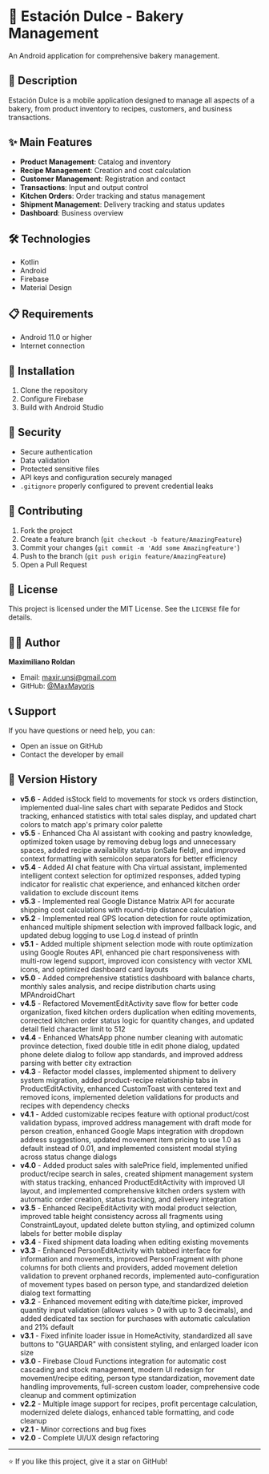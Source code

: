 # 🍰 Estación Dulce - Bakery Management

An Android application for comprehensive bakery management.

## 📱 Description

Estación Dulce is a mobile application designed to manage all aspects of a bakery, from product inventory to recipes, customers, and business transactions.

## ✨ Main Features

- **Product Management**: Catalog and inventory
- **Recipe Management**: Creation and cost calculation
- **Customer Management**: Registration and contact
- **Transactions**: Input and output control
- **Kitchen Orders**: Order tracking and status management
- **Shipment Management**: Delivery tracking and status updates
- **Dashboard**: Business overview

## 🛠️ Technologies

- Kotlin
- Android
- Firebase
- Material Design

## 📋 Requirements

- Android 11.0 or higher
- Internet connection

## 🚀 Installation

1. Clone the repository
2. Configure Firebase
3. Build with Android Studio

## 🔐 Security

- Secure authentication
- Data validation
- Protected sensitive files
- API keys and configuration securely managed
- `.gitignore` properly configured to prevent credential leaks

## 🤝 Contributing

1. Fork the project
2. Create a feature branch (`git checkout -b feature/AmazingFeature`)
3. Commit your changes (`git commit -m 'Add some AmazingFeature'`)
4. Push to the branch (`git push origin feature/AmazingFeature`)
5. Open a Pull Request

## 📝 License

This project is licensed under the MIT License. See the `LICENSE` file for details.

## 👨‍💻 Author

**Maximiliano Roldan**
- Email: maxir.unsj@gmail.com
- GitHub: [@MaxMayoris](https://github.com/MaxMayoris)

## 📞 Support

If you have questions or need help, you can:
- Open an issue on GitHub
- Contact the developer by email

## 🔄 Version History

- **v5.6** - Added isStock field to movements for stock vs orders distinction, implemented dual-line sales chart with separate Pedidos and Stock tracking, enhanced statistics with total sales display, and updated chart colors to match app's primary color palette
- **v5.5** - Enhanced Cha AI assistant with cooking and pastry knowledge, optimized token usage by removing debug logs and unnecessary spaces, added recipe availability status (onSale field), and improved context formatting with semicolon separators for better efficiency
- **v5.4** - Added AI chat feature with Cha virtual assistant, implemented intelligent context selection for optimized responses, added typing indicator for realistic chat experience, and enhanced kitchen order validation to exclude discount items
- **v5.3** - Implemented real Google Distance Matrix API for accurate shipping cost calculations with round-trip distance calculation
- **v5.2** - Implemented real GPS location detection for route optimization, enhanced multiple shipment selection with improved fallback logic, and updated debug logging to use Log.d instead of println
- **v5.1** - Added multiple shipment selection mode with route optimization using Google Routes API, enhanced pie chart responsiveness with multi-row legend support, improved icon consistency with vector XML icons, and optimized dashboard card layouts
- **v5.0** - Added comprehensive statistics dashboard with balance charts, monthly sales analysis, and recipe distribution charts using MPAndroidChart
- **v4.5** - Refactored MovementEditActivity save flow for better code organization, fixed kitchen orders duplication when editing movements, corrected kitchen order status logic for quantity changes, and updated detail field character limit to 512
- **v4.4** - Enhanced WhatsApp phone number cleaning with automatic province detection, fixed double title in edit phone dialog, updated phone delete dialog to follow app standards, and improved address parsing with better city extraction
- **v4.3** - Refactor model classes, implemented shipment to delivery system migration, added product-recipe relationship tabs in ProductEditActivity, enhanced CustomToast with centered text and removed icons, implemented deletion validations for products and recipes with dependency checks
- **v4.1** - Added customizable recipes feature with optional product/cost validation bypass, improved address management with draft mode for person creation, enhanced Google Maps integration with dropdown address suggestions, updated movement item pricing to use 1.0 as default instead of 0.01, and implemented consistent modal styling across status change dialogs
- **v4.0** - Added product sales with salePrice field, implemented unified product/recipe search in sales, created shipment management system with status tracking, enhanced ProductEditActivity with improved UI layout, and implemented comprehensive kitchen orders system with automatic order creation, status tracking, and delivery integration
- **v3.5** - Enhanced RecipeEditActivity with modal product selection, improved table height consistency across all fragments using ConstraintLayout, updated delete button styling, and optimized column labels for better mobile display
- **v3.4** - Fixed shipment data loading when editing existing movements
- **v3.3** - Enhanced PersonEditActivity with tabbed interface for information and movements, improved PersonFragment with phone columns for both clients and providers, added movement deletion validation to prevent orphaned records, implemented auto-configuration of movement types based on person type, and standardized deletion dialog text formatting
- **v3.2** - Enhanced movement editing with date/time picker, improved quantity input validation (allows values > 0 with up to 3 decimals), and added dedicated tax section for purchases with automatic calculation and 21% default
- **v3.1** - Fixed infinite loader issue in HomeActivity, standardized all save buttons to "GUARDAR" with consistent styling, and enlarged loader icon size
- **v3.0** - Firebase Cloud Functions integration for automatic cost cascading and stock management, modern UI redesign for movement/recipe editing, person type standardization, movement date handling improvements, full-screen custom loader, comprehensive code cleanup and comment optimization
- **v2.2** - Multiple image support for recipes, profit percentage calculation, modernized delete dialogs, enhanced table formatting, and code cleanup
- **v2.1** - Minor corrections and bug fixes
- **v2.0** - Complete UI/UX design refactoring

---

⭐ If you like this project, give it a star on GitHub!
